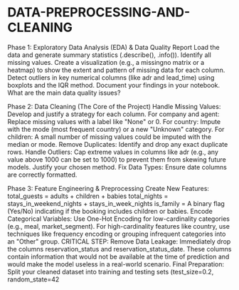 # DATA-PREPROCESSING-AND-CLEANING

Phase 1: Exploratory Data Analysis (EDA) & Data Quality Report
Load the data and generate summary statistics (.describe(), .info()).
Identify all missing values. Create a visualization (e.g., a missingno matrix or a heatmap) to
show the extent and pattern of missing data for each column.
Detect outliers in key numerical columns (like adr and lead_time) using boxplots and the IQR
method.
Document your findings in your notebook. What are the main data quality issues?


Phase 2: Data Cleaning (The Core of the Project)
Handle Missing Values: Develop and justify a strategy for each column.
For company and agent: Replace missing values with a label like "None" or 0. For
country: Impute with the mode (most frequent country) or a new "Unknown"
category.
For children: A small number of missing values could be imputed with the median or
mode.
Remove Duplicates: Identify and drop any exact duplicate rows.
Handle Outliers: Cap extreme values in columns like adr (e.g., any value above 1000 can be
set to 1000) to prevent them from skewing future models. Justify your chosen method. Fix
Data Types: Ensure date columns are correctly formatted.


Phase 3: Feature Engineering & Preprocessing
Create New Features:
total_guests = adults + children + babies
total_nights = stays_in_weekend_nights + stays_in_week_nights
is_family = A binary flag (Yes/No) indicating if the booking includes children or babies.
Encode Categorical Variables:
Use One-Hot Encoding for low-cardinality categories (e.g., meal, market_segment).
For high-cardinality features like country, use techniques like frequency encoding or
grouping infrequent categories into an "Other" group.
CRITICAL STEP: Remove Data Leakage: Immediately drop the columns reservation_status and
reservation_status_date. These columns contain information that would not be available at
the time of prediction and would make the model useless in a real-world scenario. Final
Preparation: Split your cleaned dataset into training and testing sets (test_size=0.2,
random_state=42
